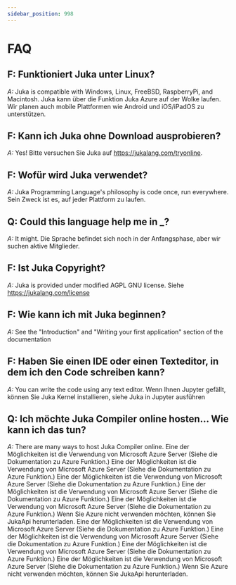 ```yaml
---
sidebar_position: 998
---
```


# FAQ

## F: Funktioniert Juka unter Linux?

_A:_ Juka is compatible with Windows, Linux, FreeBSD, RaspberryPi, and Macintosh. Juka kann über die Funktion Juka Azure auf der Wolke laufen. Wir planen auch mobile Plattformen wie Android und iOS/iPadOS zu unterstützen.

## F: Kann ich Juka ohne Download ausprobieren?

_A:_ Yes! Bitte versuchen Sie Juka auf https://jukalang.com/tryonline.

## F: Wofür wird Juka verwendet?

_A:_ Juka Programming Language's philosophy is code once, run everywhere. Sein Zweck ist es, auf jeder Plattform zu laufen.

## Q: Could this language help me in \_?

_A:_ It might. Die Sprache befindet sich noch in der Anfangsphase, aber wir suchen aktive Mitglieder.

## F: Ist Juka Copyright?

_A:_ Juka is provided under modified AGPL GNU license. Siehe https://jukalang.com/license

## F: Wie kann ich mit Juka beginnen?

_A:_ See the "Introduction" and "Writing your first application" section of the documentation

## F: Haben Sie einen IDE oder einen Texteditor, in dem ich den Code schreiben kann?

_A:_ You can write the code using any text editor. Wenn Ihnen Jupyter gefällt, können Sie Juka Kernel installieren, siehe Juka in Jupyter ausführen

## Q: Ich möchte Juka Compiler online hosten... Wie kann ich das tun?

_A:_ There are many ways to host Juka Compiler online. Eine der Möglichkeiten ist die Verwendung von Microsoft Azure Server (Siehe die Dokumentation zu Azure Funktion.) Eine der Möglichkeiten ist die Verwendung von Microsoft Azure Server (Siehe die Dokumentation zu Azure Funktion.) Eine der Möglichkeiten ist die Verwendung von Microsoft Azure Server (Siehe die Dokumentation zu Azure Funktion.) Eine der Möglichkeiten ist die Verwendung von Microsoft Azure Server (Siehe die Dokumentation zu Azure Funktion.) Eine der Möglichkeiten ist die Verwendung von Microsoft Azure Server (Siehe die Dokumentation zu Azure Funktion.) Wenn Sie Azure nicht verwenden möchten, können Sie JukaApi herunterladen. Eine der Möglichkeiten ist die Verwendung von Microsoft Azure Server (Siehe die Dokumentation zu Azure Funktion.) Eine der Möglichkeiten ist die Verwendung von Microsoft Azure Server (Siehe die Dokumentation zu Azure Funktion.) Eine der Möglichkeiten ist die Verwendung von Microsoft Azure Server (Siehe die Dokumentation zu Azure Funktion.) Eine der Möglichkeiten ist die Verwendung von Microsoft Azure Server (Siehe die Dokumentation zu Azure Funktion.) Wenn Sie Azure nicht verwenden möchten, können Sie JukaApi herunterladen.
